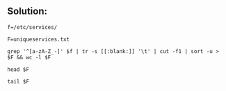 ## Solution:

`f=/etc/services/`

`F=uniqueservices.txt`

`grep '^[a-zA-Z_-]' $f | tr -s [[:blank:]] '\t' | cut -f1 | sort -u > $F && wc -l $F`

`head $F`

`tail $F`
